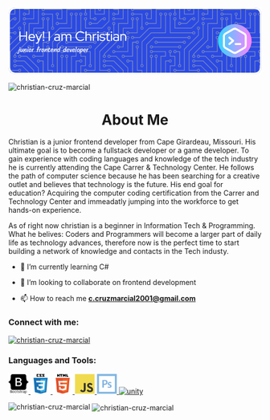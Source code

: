 <img src="https://github.com/Christian-Cruz-Marcial/Christian-Cruz-Marcial/blob/main/github-header-image.png" alt="banner"/>
<p align="left"> <img src="https://komarev.com/ghpvc/?username=christian-cruz-marcial&label=Profile%20views&color=0e75b6&style=flat" alt="christian-cruz-marcial" /> </p>
<h1 align="center">About Me</h1>
<p>Christian is a junior frontend developer from Cape Girardeau, Missouri. His ultimate goal is to become a fullstack developer or a game developer.
To gain experience with coding languages and knowledge of the tech industry he is currently attending the Cape Carrer & Technology Center. He 
follows the path of computer science because he has been searching for a creative outlet and believes that technology is the future. His end goal for education? 
Acquiring the computer coding certification from the Carrer and Technology Center and immeadatly jumping into the workforce to get hands-on experience.</p>

<p>As of right now christian is a beginner in Information Tech & Programming.</br>What he belives: Coders and Programmers will become a larger part of daily life as technology advances, therefore
now is the perfect time to start building a network of knowledge and contacts in the Tech industy.</p>


- 🌱 I’m currently learning C#

- 👯 I’m looking to collaborate on frontend development

- 📫 How to reach me **c.cruzmarcial2001@gmail.com**

<h3 align="left">Connect with me:</h3>
<p align="left">
</p>
<p align="left"> <a href="https://github.com/ryo-ma/github-profile-trophy"><img src="https://github-profile-trophy.vercel.app/?username=christian-cruz-marcial" alt="christian-cruz-marcial" /></a> </p>
<h3 align="left">Languages and Tools:</h3>
<p align="left"> <a href="https://getbootstrap.com" target="_blank" rel="noreferrer"> <img src="https://raw.githubusercontent.com/devicons/devicon/master/icons/bootstrap/bootstrap-plain-wordmark.svg" alt="bootstrap" width="40" height="40"/> </a> <a href="https://www.w3schools.com/css/" target="_blank" rel="noreferrer"> <img src="https://raw.githubusercontent.com/devicons/devicon/master/icons/css3/css3-original-wordmark.svg" alt="css3" width="40" height="40"/> </a> <a href="https://www.w3.org/html/" target="_blank" rel="noreferrer"> <img src="https://raw.githubusercontent.com/devicons/devicon/master/icons/html5/html5-original-wordmark.svg" alt="html5" width="40" height="40"/> </a> <a href="https://developer.mozilla.org/en-US/docs/Web/JavaScript" target="_blank" rel="noreferrer"> <img src="https://raw.githubusercontent.com/devicons/devicon/master/icons/javascript/javascript-original.svg" alt="javascript" width="40" height="40"/> </a> <a href="https://www.photoshop.com/en" target="_blank" rel="noreferrer"> <img src="https://raw.githubusercontent.com/devicons/devicon/master/icons/photoshop/photoshop-line.svg" alt="photoshop" width="40" height="40"/> </a> <a href="https://unity.com/" target="_blank" rel="noreferrer"> <img src="https://www.vectorlogo.zone/logos/unity3d/unity3d-icon.svg" alt="unity" width="40" height="40"/> </a> </p>

<p><img align="left" src="https://github-readme-stats.vercel.app/api/top-langs?username=christian-cruz-marcial&show_icons=true&locale=en&layout=compact" alt="christian-cruz-marcial" /></p>

<p>&nbsp;<img align="center" src="https://github-readme-stats.vercel.app/api?username=christian-cruz-marcial&show_icons=true&locale=en" alt="christian-cruz-marcial" /></p>
